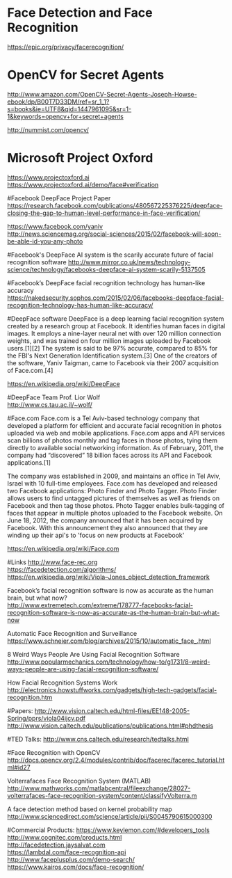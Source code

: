 # Face Detection and Face Recognition 

https://epic.org/privacy/facerecognition/

# OpenCV for Secret Agents
http://www.amazon.com/OpenCV-Secret-Agents-Joseph-Howse-ebook/dp/B00T7D33DM/ref=sr_1_1?s=books&ie=UTF8&qid=1447961095&sr=1-1&keywords=opencv+for+secret+agents<BR>

http://nummist.com/opencv/<BR>

# Microsoft Project Oxford
https://www.projectoxford.ai
https://www.projectoxford.ai/demo/face#verification

#Facebook DeepFace Project Paper
https://research.facebook.com/publications/480567225376225/deepface-closing-the-gap-to-human-level-performance-in-face-verification/<BR>

https://www.facebook.com/yaniv<BR>
http://news.sciencemag.org/social-sciences/2015/02/facebook-will-soon-be-able-id-you-any-photo<BR>

#Facebook's DeepFace AI system is the scarily accurate future of facial recognition software
http://www.mirror.co.uk/news/technology-science/technology/facebooks-deepface-ai-system-scarily-5137505<BR>

#Facebook’s DeepFace facial recognition technology has human-like accuracy<BR>
https://nakedsecurity.sophos.com/2015/02/06/facebooks-deepface-facial-recognition-technology-has-human-like-accuracy/


#DeepFace software
DeepFace is a deep learning facial recognition system created by a research group at Facebook. It identifies human faces in digital images. It employs a nine-layer neural net with over 120 million connection weights, and was trained on four million images uploaded by Facebook users.[1][2] The system is said to be 97% accurate, compared to 85% for the FBI's Next Generation Identification system.[3] One of the creators of the software, Yaniv Taigman, came to Facebook via their 2007 acquisition of Face.com.[4]<BR>

https://en.wikipedia.org/wiki/DeepFace<BR>

#DeepFace Team
Prof. Lior Wolf<BR>
http://www.cs.tau.ac.il/~wolf/<BR>



#Face.com
Face.com is a Tel Aviv-based technology company that developed a platform for efficient and accurate facial recognition in photos uploaded via web and mobile applications. Face.com apps and API services scan billions of photos monthly and tag faces in those photos, tying them directly to available social networking information. As of February, 2011, the company had “discovered” 18 billion faces across its API and Facebook applications.[1]

The company was established in 2009, and maintains an office in Tel Aviv, Israel with 10 full-time employees. Face.com has developed and released two Facebook applications: Photo Finder and Photo Tagger. Photo Finder allows users to find untagged pictures of themselves as well as friends on Facebook and then tag those photos. Photo Tagger enables bulk-tagging of faces that appear in multiple photos uploaded to the Facebook website. On June 18, 2012, the company announced that it has been acquired by Facebook. With this announcement they also announced that they are winding up their api's to 'focus on new products at Facebook'

https://en.wikipedia.org/wiki/Face.com<BR>

#Links
http://www.face-rec.org<BR>
https://facedetection.com/algorithms/<BR>
https://en.wikipedia.org/wiki/Viola–Jones_object_detection_framework<BR>

Facebook’s facial recognition software is now as accurate as the human brain, but what now?<BR>
http://www.extremetech.com/extreme/178777-facebooks-facial-recognition-software-is-now-as-accurate-as-the-human-brain-but-what-now<BR>

Automatic Face Recognition and Surveillance<BR>
https://www.schneier.com/blog/archives/2015/10/automatic_face_.html<BR>

8 Weird Ways People Are Using Facial Recognition Software<BR>
http://www.popularmechanics.com/technology/how-to/g1731/8-weird-ways-people-are-using-facial-recognition-software/<BR>

How Facial Recognition Systems Work<BR>
http://electronics.howstuffworks.com/gadgets/high-tech-gadgets/facial-recognition.htm<BR>



#Papers:
http://www.vision.caltech.edu/html-files/EE148-2005-Spring/pprs/viola04ijcv.pdf<BR>
http://www.vision.caltech.edu/publications/publications.html#phdthesis<BR>

#TED Talks:
http://www.cns.caltech.edu/research/tedtalks.html<BR>

#Face Recognition with OpenCV
http://docs.opencv.org/2.4/modules/contrib/doc/facerec/facerec_tutorial.html#id27<BR>

Volterrafaces Face Recognition System (MATLAB)<BR>
http://www.mathworks.com/matlabcentral/fileexchange/28027-volterrafaces-face-recognition-system/content/classifyVolterra.m<BR>

A face detection method based on kernel probability map<BR>
http://www.sciencedirect.com/science/article/pii/S0045790615000300<BR>




#Commercial Products:
https://www.keylemon.com/#developers_tools<BR>
http://www.cognitec.com/products.html<BR>
http://facedetection.jaysalvat.com<BR>
https://lambdal.com/face-recognition-api<BR>
http://www.faceplusplus.com/demo-search/<BR>
https://www.kairos.com/docs/face-recognition/<BR>







